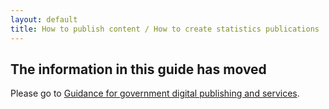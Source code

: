 ```yaml
---
layout: default
title: How to publish content / How to create statistics publications
---
```


## The information in this guide has moved

Please go to [Guidance for government digital publishing and services](https://www.gov.uk/government-digital-guidance/content-publishing).

